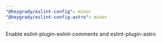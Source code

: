 ```yaml
---
"@heygrady/eslint-config": minor
"@heygrady/eslint-config-astro": minor
---
```


Enable eslint-plugin-eslint-comments and eslint-plugin-astro
